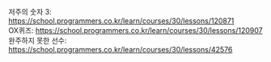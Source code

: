저주의 숫자 3: https://school.programmers.co.kr/learn/courses/30/lessons/120871
<br>
OX퀴즈:  https://school.programmers.co.kr/learn/courses/30/lessons/120907
<br>
완주하지 못한 선수:  https://school.programmers.co.kr/learn/courses/30/lessons/42576
